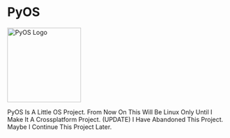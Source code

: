 # PyOS
<img width="169" height="171" alt="PyOS Logo" src="https://github.com/user-attachments/assets/123b58e5-0174-4fc8-a8b2-3745ff5afc09" />





PyOS Is A Little OS Project. From Now On This Will Be Linux Only Until I Make It A Crossplatform Project. (UPDATE) I Have Abandoned This Project. Maybe I Continue This Project Later.
